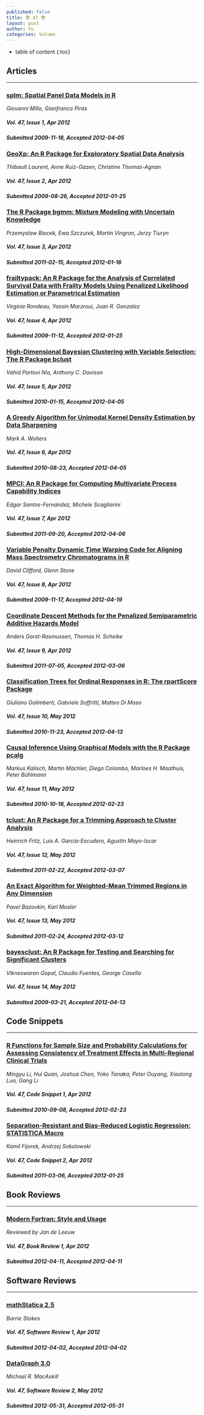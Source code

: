 ```yaml
---
published: false
title: 第 47 卷
layout: post
author: Yu
categories: Volume
---
```


* table of content
{:toc}

## Articles

***

### [splm: Spatial Panel Data Models in R](/jstatsoft/v47/i01.html)

*Giovanni Millo, Gianfranco Piras*

##### Vol. 47, Issue 1, Apr 2012

##### Submitted 2009-11-18, Accepted 2012-04-05

### [GeoXp: An R Package for Exploratory Spatial Data Analysis](/jstatsoft/v47/i02.html)

*Thibault Laurent, Anne Ruiz-Gazen, Christine Thomas-Agnan*

##### Vol. 47, Issue 2, Apr 2012

##### Submitted 2009-08-26, Accepted 2012-01-25

### [The R Package bgmm: Mixture Modeling with Uncertain Knowledge](/jstatsoft/v47/i03.html)

*Przemyslaw Biecek, Ewa Szczurek, Martin Vingron, Jerzy Tiuryn*

##### Vol. 47, Issue 3, Apr 2012

##### Submitted 2011-02-15, Accepted 2012-01-16

### [frailtypack: An R Package for the Analysis of Correlated Survival Data with Frailty Models Using Penalized Likelihood Estimation or Parametrical Estimation](/jstatsoft/v47/i04.html)

*Virginie Rondeau, Yassin Marzroui, Juan R. Gonzalez*

##### Vol. 47, Issue 4, Apr 2012

##### Submitted 2009-11-12, Accepted 2012-01-25

### [High-Dimensional Bayesian Clustering with Variable Selection: The R Package bclust](/jstatsoft/v47/i05.html)

*Vahid Partovi Nia, Anthony C. Davison*

##### Vol. 47, Issue 5, Apr 2012

##### Submitted 2010-01-15, Accepted 2012-04-05

### [A Greedy Algorithm for Unimodal Kernel Density Estimation by Data Sharpening](/jstatsoft/v47/i06.html)

*Mark A. Wolters*

##### Vol. 47, Issue 6, Apr 2012

##### Submitted 2010-08-23, Accepted 2012-04-05

### [MPCI: An R Package for Computing Multivariate Process Capability Indices](/jstatsoft/v47/i07.html)

*Edgar Santos-Fernández, Michele Scagliarini*

##### Vol. 47, Issue 7, Apr 2012

##### Submitted 2011-09-20, Accepted 2012-04-06

### [Variable Penalty Dynamic Time Warping Code for Aligning Mass Spectrometry Chromatograms in R](/jstatsoft/v47/i08.html)

*David Clifford, Glenn Stone*

##### Vol. 47, Issue 8, Apr 2012

##### Submitted 2009-11-17, Accepted 2012-04-19

### [Coordinate Descent Methods for the Penalized Semiparametric Additive Hazards Model](/jstatsoft/v47/i09.html)

*Anders Gorst-Rasmussen, Thomas H. Scheike*

##### Vol. 47, Issue 9, Apr 2012

##### Submitted 2011-07-05, Accepted 2012-03-06

### [Classification Trees for Ordinal Responses in R: The rpartScore Package](/jstatsoft/v47/i10.html)

*Giuliano Galimberti, Gabriele Soffritti, Matteo Di Maso*

##### Vol. 47, Issue 10, May 2012

##### Submitted 2010-11-23, Accepted 2012-04-13

### [Causal Inference Using Graphical Models with the R Package pcalg](/jstatsoft/v47/i11.html)

*Markus Kalisch, Martin Mächler, Diego Colombo, Marloes H. Maathuis, Peter Bühlmann*

##### Vol. 47, Issue 11, May 2012

##### Submitted 2010-10-18, Accepted 2012-02-23

### [tclust: An R Package for a Trimming Approach to Cluster Analysis](/jstatsoft/v47/i12.html)

*Heinrich Fritz, Luis A. García-Escudero, Agustín Mayo-Iscar*

##### Vol. 47, Issue 12, May 2012

##### Submitted 2011-02-22, Accepted 2012-03-07

### [An Exact Algorithm for Weighted-Mean Trimmed Regions in Any Dimension](/jstatsoft/v47/i13.html)

*Pavel Bazovkin, Karl Mosler*

##### Vol. 47, Issue 13, May 2012

##### Submitted 2011-02-24, Accepted 2012-03-12

### [bayesclust: An R Package for Testing and Searching for Significant Clusters](/jstatsoft/v47/i14.html)

*Vikneswaran Gopal, Claudio Fuentes, George Casella*

##### Vol. 47, Issue 14, May 2012

##### Submitted 2009-03-21, Accepted 2012-04-13

## Code Snippets

***

### [R Functions for Sample Size and Probability Calculations for Assessing Consistency of Treatment Effects in Multi-Regional Clinical Trials](/jstatsoft/v47/c01.html)

*Mingyu Li, Hui Quan, Joshua Chen, Yoko Tanaka, Peter Ouyang, Xiaolong Luo, Gang Li*

##### Vol. 47, Code Snippet 1, Apr 2012

##### Submitted 2010-09-08, Accepted 2012-02-23

### [Separation-Resistant and Bias-Reduced Logistic Regression: STATISTICA Macro](/jstatsoft/v47/c02.html)

*Kamil Fijorek, Andrzej Sokolowski*

##### Vol. 47, Code Snippet 2, Apr 2012

##### Submitted 2011-03-06, Accepted 2012-01-25

## Book Reviews

***

### [Modern Fortran: Style and Usage](/jstatsoft/v47/b01.html)

*Reviewed by Jan de Leeuw*

##### Vol. 47, Book Review 1, Apr 2012

##### Submitted 2012-04-11, Accepted 2012-04-11

## Software Reviews

***

### [mathStatica 2.5](/jstatsoft/v47/s01.html)

*Barrie Stokes*

##### Vol. 47, Software Review 1, Apr 2012

##### Submitted 2012-04-02, Accepted 2012-04-02

### [DataGraph 3.0](/jstatsoft/v47/s02.html)

*Michael R. MacAskill*

##### Vol. 47, Software Review 2, May 2012

##### Submitted 2012-05-31, Accepted 2012-05-31

